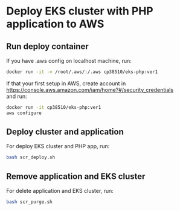 # Deploy EKS cluster with PHP application to AWS


## Run deploy container

If you have .aws config on localhost machine, run:
```bash
docker run -it -v /root/.aws/:/.aws cp38510/eks-php:ver1
```

If that your first setup in AWS, create account in https://console.aws.amazon.com/iam/home?#/security_credentials  
and run:  
```bash
docker run -it cp38510/eks-php:ver1
aws configure
```


## Deploy cluster and application

For deploy EKS cluster and PHP app, run:
```bash
bash scr_deploy.sh
```

## Remove application and EKS cluster

For delete application and EKS cluster, run:
```bash
bash scr_purge.sh
```
